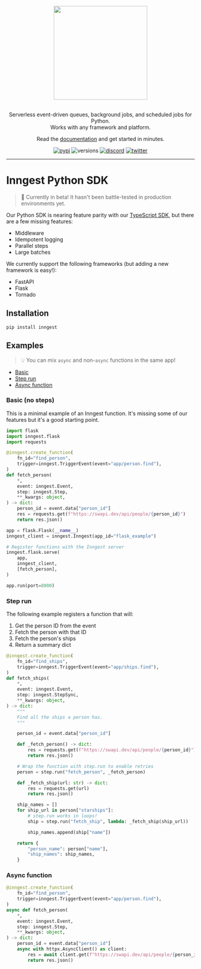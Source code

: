 <div align="center">
  <br/>
    <a href="https://www.inngest.com"><img src="https://user-images.githubusercontent.com/306177/191580717-1f563f4c-31e3-4aa0-848c-5ddc97808a9a.png" width="250" /></a>
  <br/>
  <br/>
  <p>
    Serverless event-driven queues, background jobs, and scheduled jobs for Python.<br />
    Works with any framework and platform.
  </p>
  Read the <a href="https://www.inngest.com/docs?ref=github-inngest-js-readme">documentation</a> and get started in minutes.
  <br/>
  <p>

[![pypi](https://img.shields.io/pypi/v/inngest.svg)](https://pypi.python.org/pypi/inngest)
![versions](https://img.shields.io/pypi/pyversions/inngest.svg)
[![discord](https://img.shields.io/discord/842170679536517141?label=discord)](https://www.inngest.com/discord)
[![twitter](https://img.shields.io/twitter/follow/inngest?style=social)](https://twitter.com/inngest)

  </p>
</div>

<hr />

# Inngest Python SDK

> 🚧 Currently in beta! It hasn't been battle-tested in production environments yet.

Our Python SDK is nearing feature parity with our [TypeScript SDK](https://github.com/inngest/inngest-js), but there are a few missing features:

- Middleware
- Idempotent logging
- Parallel steps
- Large batches

We currently support the following frameworks (but adding a new framework is easy!):

- FastAPI
- Flask
- Tornado

## Installation

```
pip install inngest
```

## Examples

> 💡 You can mix `async` and non-`async` functions in the same app!

- [Basic](#basic-no-steps)
- [Step run](#step-run)
- [Async function](#async-function)

### Basic (no steps)

This is a minimal example of an Inngest function. It's missing some of our features but it's a good starting point.

```py
import flask
import inngest.flask
import requests

@inngest.create_function(
    fn_id="find_person",
    trigger=inngest.TriggerEvent(event="app/person.find"),
)
def fetch_person(
    *,
    event: inngest.Event,
    step: inngest.Step,
    **_kwargs: object,
) -> dict:
    person_id = event.data["person_id"]
    res = requests.get(f"https://swapi.dev/api/people/{person_id}")
    return res.json()

app = flask.Flask(__name__)
inngest_client = inngest.Inngest(app_id="flask_example")

# Register functions with the Inngest server
inngest.flask.serve(
    app,
    inngest_client,
    [fetch_person],
)

app.run(port=8000)
```

### Step run

The following example registers a function that will:

1. Get the person ID from the event
1. Fetch the person with that ID
1. Fetch the person's ships
1. Return a summary dict

```py
@inngest.create_function(
    fn_id="find_ships",
    trigger=inngest.TriggerEvent(event="app/ships.find"),
)
def fetch_ships(
    *,
    event: inngest.Event,
    step: inngest.StepSync,
    **_kwargs: object,
) -> dict:
    """
    Find all the ships a person has.
    """

    person_id = event.data["person_id"]

    def _fetch_person() -> dict:
        res = requests.get(f"https://swapi.dev/api/people/{person_id}")
        return res.json()

    # Wrap the function with step.run to enable retries
    person = step.run("fetch_person", _fetch_person)

    def _fetch_ship(url: str) -> dict:
        res = requests.get(url)
        return res.json()

    ship_names = []
    for ship_url in person["starships"]:
        # step.run works in loops!
        ship = step.run("fetch_ship", lambda: _fetch_ship(ship_url))

        ship_names.append(ship["name"])

    return {
        "person_name": person["name"],
        "ship_names": ship_names,
    }
```

### Async function

```py
@inngest.create_function(
    fn_id="find_person",
    trigger=inngest.TriggerEvent(event="app/person.find"),
)
async def fetch_person(
    *,
    event: inngest.Event,
    step: inngest.Step,
    **_kwargs: object,
) -> dict:
    person_id = event.data["person_id"]
    async with httpx.AsyncClient() as client:
        res = await client.get(f"https://swapi.dev/api/people/{person_id}")
        return res.json()
```
